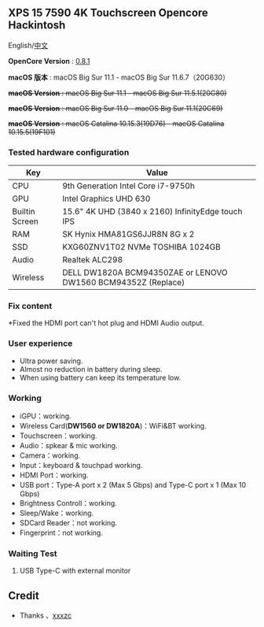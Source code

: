  ## XPS 15 7590 4K Touchscreen Opencore Hackintosh

 English/[中文](README_TW.md)

**OpenCore Version** : [0.8.1](https://github.com/acidanthera/OpenCorePkg/releases)

**macOS 版本** : macOS Big Sur 11.1 - macOS Big Sur 11.6.7（20G630）

~~**macOS Version** : macOS Big Sur 11.1 - macOS Big Sur 11.5.1(20G80)~~

~~**macOS Version** : macOS Big Sur 11.0 - macOS Big Sur 11.1(20C69)~~

~~**macOS Version** : macOS Catalina 10.15.3(19D76) - macOS Catalina 10.15.5(19F101)~~

 ### Tested hardware configuration

 | Key                    | Value                                                        |
 | ---------------------- | ------------------------------------------------------------ |
 | CPU                    | 9th Generation Intel Core i7-9750h                           |
 | GPU                    | Intel Graphics UHD 630                                       |
 | Builtin Screen         | 15.6" 4K UHD (3840 x 2160) InfinityEdge touch IPS            |
 | RAM                    | SK Hynix HMA81GS6JJR8N 8G x 2                                |
 | SSD                    | KXG60ZNV1T02 NVMe TOSHIBA 1024GB                             |
 | Audio                  | Realtek ALC298                                               |
 | Wireless               | DELL DW1820A BCM94350ZAE or LENOVO DW1560 BCM94352Z (Replace)|
 
 ### Fix content
  *Fixed the HDMI port can't hot plug and HDMI Audio output.
 
 ### User experience
 * Ultra power saving.
 * Almost no reduction in battery during sleep.
 * When using battery can keep its temperature low.
 
 ### Working

 * iGPU：working.
 * Wireless Card(**DW1560 or DW1820A**)：WiFi&BT working.
 * Touchscreen：working.
 * Audio：spkear & mic working.
 * Camera：working.
 * Input：keyboard & touchpad working.
 * HDMI Port：working.
 * USB port：Type-A port x 2 (Max 5 Gbps) and Type-C port x 1 (Max 10 Gbps)
 * Brightness Controll：working.
 * Sleep/Wake：working.
 * SDCard Reader：not working.
 * Fingerprint：not working.

 ### Waiting Test

 1. USB Type-C with external monitor

 ## Credit

 - Thanks 、[xxxzc](https://github.com/xxxzc/xps15-9570-macos)
